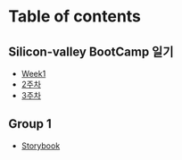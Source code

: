 # Table of contents

## Silicon-valley BootCamp 일기&#x20;

* [Week1](README.md)
* [2주차](silicon-valley-bootcamp/2.md)
* [3주차](silicon-valley-bootcamp/3.md)

## Group 1

* [Storybook](group-1/storybook.md)
